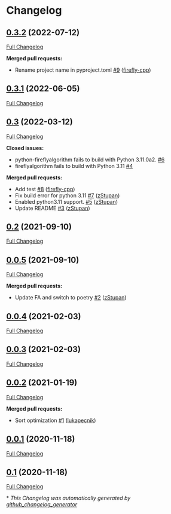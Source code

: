 # Changelog

## [0.3.2](https://github.com/firefly-cpp/FireflyAlgorithm/tree/0.3.2) (2022-07-12)

[Full Changelog](https://github.com/firefly-cpp/FireflyAlgorithm/compare/0.3.1...0.3.2)

**Merged pull requests:**

- Rename project name in pyproject.toml [\#9](https://github.com/firefly-cpp/FireflyAlgorithm/pull/9) ([firefly-cpp](https://github.com/firefly-cpp))

## [0.3.1](https://github.com/firefly-cpp/FireflyAlgorithm/tree/0.3.1) (2022-06-05)

[Full Changelog](https://github.com/firefly-cpp/FireflyAlgorithm/compare/0.3...0.3.1)

## [0.3](https://github.com/firefly-cpp/FireflyAlgorithm/tree/0.3) (2022-03-12)

[Full Changelog](https://github.com/firefly-cpp/FireflyAlgorithm/compare/0.2...0.3)

**Closed issues:**

- python-fireflyalgorithm fails to build with Python 3.11.0a2. [\#6](https://github.com/firefly-cpp/FireflyAlgorithm/issues/6)
- fireflyalgorithm fails to build with Python 3.11 [\#4](https://github.com/firefly-cpp/FireflyAlgorithm/issues/4)

**Merged pull requests:**

- Add test [\#8](https://github.com/firefly-cpp/FireflyAlgorithm/pull/8) ([firefly-cpp](https://github.com/firefly-cpp))
- Fix build error for python 3.11 [\#7](https://github.com/firefly-cpp/FireflyAlgorithm/pull/7) ([zStupan](https://github.com/zStupan))
- Enabled python3.11 support. [\#5](https://github.com/firefly-cpp/FireflyAlgorithm/pull/5) ([zStupan](https://github.com/zStupan))
- Update README [\#3](https://github.com/firefly-cpp/FireflyAlgorithm/pull/3) ([zStupan](https://github.com/zStupan))

## [0.2](https://github.com/firefly-cpp/FireflyAlgorithm/tree/0.2) (2021-09-10)

[Full Changelog](https://github.com/firefly-cpp/FireflyAlgorithm/compare/0.0.5...0.2)

## [0.0.5](https://github.com/firefly-cpp/FireflyAlgorithm/tree/0.0.5) (2021-09-10)

[Full Changelog](https://github.com/firefly-cpp/FireflyAlgorithm/compare/0.0.4...0.0.5)

**Merged pull requests:**

- Update FA and switch to poetry [\#2](https://github.com/firefly-cpp/FireflyAlgorithm/pull/2) ([zStupan](https://github.com/zStupan))

## [0.0.4](https://github.com/firefly-cpp/FireflyAlgorithm/tree/0.0.4) (2021-02-03)

[Full Changelog](https://github.com/firefly-cpp/FireflyAlgorithm/compare/0.0.3...0.0.4)

## [0.0.3](https://github.com/firefly-cpp/FireflyAlgorithm/tree/0.0.3) (2021-02-03)

[Full Changelog](https://github.com/firefly-cpp/FireflyAlgorithm/compare/0.0.2...0.0.3)

## [0.0.2](https://github.com/firefly-cpp/FireflyAlgorithm/tree/0.0.2) (2021-01-19)

[Full Changelog](https://github.com/firefly-cpp/FireflyAlgorithm/compare/0.0.1...0.0.2)

**Merged pull requests:**

- Sort optimization [\#1](https://github.com/firefly-cpp/FireflyAlgorithm/pull/1) ([lukapecnik](https://github.com/lukapecnik))

## [0.0.1](https://github.com/firefly-cpp/FireflyAlgorithm/tree/0.0.1) (2020-11-18)

[Full Changelog](https://github.com/firefly-cpp/FireflyAlgorithm/compare/0.1...0.0.1)

## [0.1](https://github.com/firefly-cpp/FireflyAlgorithm/tree/0.1) (2020-11-18)

[Full Changelog](https://github.com/firefly-cpp/FireflyAlgorithm/compare/170394dc2648db570d75873af470157dd2c18c25...0.1)



\* *This Changelog was automatically generated by [github_changelog_generator](https://github.com/github-changelog-generator/github-changelog-generator)*
